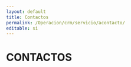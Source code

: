 ```yaml
---
layout: default
title: Contactos
permalink: /Operacion/crm/servicio/acontacto/
editable: si
---
```


# CONTACTOS

